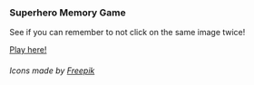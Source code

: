 <h3>Superhero Memory Game</h3>

See if you can remember to not click on the same image twice!

<a href="https://superhero-memory-game.herokuapp.com/">Play here!</a>


<div><h6>Icons made by <a href="http://www.freepik.com" title="Freepik">Freepik</a></h6></div>
